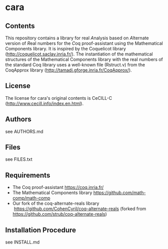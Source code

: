 cara
====

## Contents

This repository contains a library for real *A*nalysis based on
*A*lternate version of *R*eal numbers for the *C*oq proof-assistant
using the Mathematical Components library. It is inspired by the
Coquelicot library (http://coquelicot.saclay.inria.fr/). The
instantiation of the mathematical structures of the Mathematical
Components library with the real numbers of the standard Coq library
uses a well-known file (Rstruct.v) from the CoqApprox library
(http://tamadi.gforge.inria.fr/CoqApprox/).

## License

The license for cara's original contents is CeCILL-C
(http://www.cecill.info/index.en.html).

## Authors

see AUTHORS.md

## Files

see FILES.txt

## Requirements

* The Coq proof-assistant
  https://coq.inria.fr/
* The Mathematical Components library
  https://github.com/math-comp/math-comp
* Our fork of the coq-alternate-reals library 
  https://github.com/CohenCyril/coq-alternate-reals
  (forked from https://github.com/strub/coq-alternate-reals)

## Installation Procedure

see INSTALL.md


